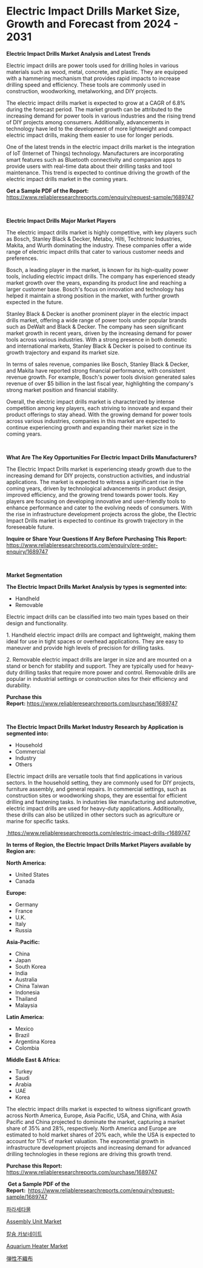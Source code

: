 <p><h1>Electric Impact Drills Market Size, Growth and Forecast from 2024 - 2031</h1></p><p><strong>Electric Impact Drills Market Analysis and Latest Trends</strong></p>
<p><p>Electric impact drills are power tools used for drilling holes in various materials such as wood, metal, concrete, and plastic. They are equipped with a hammering mechanism that provides rapid impacts to increase drilling speed and efficiency. These tools are commonly used in construction, woodworking, metalworking, and DIY projects.</p><p>The electric impact drills market is expected to grow at a CAGR of 6.8% during the forecast period. The market growth can be attributed to the increasing demand for power tools in various industries and the rising trend of DIY projects among consumers. Additionally, advancements in technology have led to the development of more lightweight and compact electric impact drills, making them easier to use for longer periods.</p><p>One of the latest trends in the electric impact drills market is the integration of IoT (Internet of Things) technology. Manufacturers are incorporating smart features such as Bluetooth connectivity and companion apps to provide users with real-time data about their drilling tasks and tool maintenance. This trend is expected to continue driving the growth of the electric impact drills market in the coming years.</p></p>
<p><strong>Get a Sample PDF of the Report:&nbsp;</strong> <a href="https://www.reliableresearchreports.com/enquiry/request-sample/1689747">https://www.reliableresearchreports.com/enquiry/request-sample/1689747</a></p>
<p>&nbsp;</p>
<p><strong>Electric Impact Drills Major Market Players</strong></p>
<p><p>The electric impact drills market is highly competitive, with key players such as Bosch, Stanley Black & Decker, Metabo, Hilti, Techtronic Industries, Makita, and Wurth dominating the industry. These companies offer a wide range of electric impact drills that cater to various customer needs and preferences.</p><p>Bosch, a leading player in the market, is known for its high-quality power tools, including electric impact drills. The company has experienced steady market growth over the years, expanding its product line and reaching a larger customer base. Bosch's focus on innovation and technology has helped it maintain a strong position in the market, with further growth expected in the future.</p><p>Stanley Black & Decker is another prominent player in the electric impact drills market, offering a wide range of power tools under popular brands such as DeWalt and Black & Decker. The company has seen significant market growth in recent years, driven by the increasing demand for power tools across various industries. With a strong presence in both domestic and international markets, Stanley Black & Decker is poised to continue its growth trajectory and expand its market size.</p><p>In terms of sales revenue, companies like Bosch, Stanley Black & Decker, and Makita have reported strong financial performance, with consistent revenue growth. For example, Bosch's power tools division generated sales revenue of over $5 billion in the last fiscal year, highlighting the company's strong market position and financial stability.</p><p>Overall, the electric impact drills market is characterized by intense competition among key players, each striving to innovate and expand their product offerings to stay ahead. With the growing demand for power tools across various industries, companies in this market are expected to continue experiencing growth and expanding their market size in the coming years.</p></p>
<p>&nbsp;</p>
<p><strong>What Are The Key Opportunities For Electric Impact Drills Manufacturers?</strong></p>
<p><p>The Electric Impact Drills market is experiencing steady growth due to the increasing demand for DIY projects, construction activities, and industrial applications. The market is expected to witness a significant rise in the coming years, driven by technological advancements in product design, improved efficiency, and the growing trend towards power tools. Key players are focusing on developing innovative and user-friendly tools to enhance performance and cater to the evolving needs of consumers. With the rise in infrastructure development projects across the globe, the Electric Impact Drills market is expected to continue its growth trajectory in the foreseeable future.</p></p>
<p><strong>Inquire or Share Your Questions If Any Before Purchasing This Report:</strong> <a href="https://www.reliableresearchreports.com/enquiry/pre-order-enquiry/1689747">https://www.reliableresearchreports.com/enquiry/pre-order-enquiry/1689747</a></p>
<p>&nbsp;</p>
<p><strong>Market Segmentation</strong></p>
<p><strong>The Electric Impact Drills Market Analysis by types is segmented into:</strong></p>
<p><ul><li>Handheld</li><li>Removable</li></ul></p>
<p><p>Electric impact drills can be classified into two main types based on their design and functionality.</p><p>1. Handheld electric impact drills are compact and lightweight, making them ideal for use in tight spaces or overhead applications. They are easy to maneuver and provide high levels of precision for drilling tasks.</p><p>2. Removable electric impact drills are larger in size and are mounted on a stand or bench for stability and support. They are typically used for heavy-duty drilling tasks that require more power and control. Removable drills are popular in industrial settings or construction sites for their efficiency and durability.</p></p>
<p><strong>Purchase this Report:&nbsp;</strong><a href="https://www.reliableresearchreports.com/purchase/1689747">https://www.reliableresearchreports.com/purchase/1689747</a></p>
<p>&nbsp;</p>
<p><strong>The Electric Impact Drills Market Industry Research by Application is segmented into:</strong></p>
<p><ul><li>Household</li><li>Commercial</li><li>Industry</li><li>Others</li></ul></p>
<p><p>Electric impact drills are versatile tools that find applications in various sectors. In the household setting, they are commonly used for DIY projects, furniture assembly, and general repairs. In commercial settings, such as construction sites or woodworking shops, they are essential for efficient drilling and fastening tasks. In industries like manufacturing and automotive, electric impact drills are used for heavy-duty applications. Additionally, these drills can also be utilized in other sectors such as agriculture or marine for specific tasks.</p></p>
<p><a href="https://www.reliableresearchreports.com/electric-impact-drills-r1689747">&nbsp;https://www.reliableresearchreports.com/electric-impact-drills-r1689747</a></p>
<p><strong>In terms of Region, the Electric Impact Drills Market Players available by Region are:</strong></p>
<p>
    <p> <strong> North America: </strong>
        <ul>
            <li>United States</li>
            <li>Canada</li>
        </ul>
        </p> 
    <p> <strong> Europe: </strong>
        <ul>
            <li>Germany</li>
            <li>France</li>
            <li>U.K.</li>
            <li>Italy</li>
            <li>Russia</li>
        </ul>
        </p> 
    <p> <strong> Asia-Pacific: </strong>
        <ul>
            <li>China</li>
            <li>Japan</li>
            <li>South Korea</li>
            <li>India</li>
            <li>Australia</li>
            <li>China Taiwan</li>
            <li>Indonesia</li>
            <li>Thailand</li>
            <li>Malaysia</li>
        </ul>
        </p> 
    <p> <strong> Latin America: </strong>
        <ul>
            <li>Mexico</li>
            <li>Brazil</li>
            <li>Argentina Korea</li>
            <li>Colombia</li>
        </ul>
        </p> 
    <p> <strong> Middle East & Africa: </strong>
        <ul>
            <li>Turkey</li>
            <li>Saudi</li>
            <li>Arabia</li>
            <li>UAE</li>
            <li>Korea</li>
        </ul>
    </p>
    </p>
<p><p>The electric impact drills market is expected to witness significant growth across North America, Europe, Asia Pacific, USA, and China, with Asia Pacific and China projected to dominate the market, capturing a market share of 35% and 28%, respectively. North America and Europe are estimated to hold market shares of 20% each, while the USA is expected to account for 17% of market valuation. The exponential growth in infrastructure development projects and increasing demand for advanced drilling technologies in these regions are driving this growth trend.</p></p>
<p><strong>Purchase this Report: </strong><a href="https://www.reliableresearchreports.com/purchase/1689747">https://www.reliableresearchreports.com/purchase/1689747</a></p>
<p>&nbsp;<strong>Get a Sample PDF of the Report:&nbsp;&nbsp;</strong><a href="https://www.reliableresearchreports.com/enquiry/request-sample/1689747">https://www.reliableresearchreports.com/enquiry/request-sample/1689747</a></p>
<p><strong></strong></p>
<p><p><a href="https://github.com/TrevorKruvalis5678/Market-Research-Report-List-1/blob/main/298496829091.md">파라세타몰</a></p><p><a href="https://github.com/santosh758595/Market-Research-Report-List-4/blob/main/assembly-unit-market.md">Assembly Unit Market</a></p><p><a href="https://github.com/lzuwsfreyoq70/Market-Research-Report-List-1/blob/main/571585329090.md">칼슘 카보네이트</a></p><p><a href="https://github.com/elizabethdagraca/Market-Research-Report-List-3/blob/main/aquarium-heater-market.md">Aquarium Heater Market</a></p><p><a href="https://github.com/avwofrml53535/Market-Research-Report-List-1/blob/main/694366031700.md">弾性不織布</a></p></p>